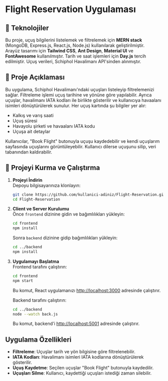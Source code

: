 
# Flight Reservation Uygulaması

## 🚀 Teknolojiler

Bu proje, uçuş bilgilerini listelemek ve filtrelemek için **MERN stack** (MongoDB, Express.js, React.js, Node.js) kullanılarak geliştirilmiştir.  
Arayüz tasarımı için **Tailwind CSS**, **Ant Design**, **Material UI** ve **FontAwesome** kullanılmıştır. Tarih ve saat işlemleri için **Day.js** tercih edilmiştir. Uçuş verileri, Schiphol Havalimanı API'sinden alınmıştır.

## 🚀 Proje Açıklaması

Bu uygulama, Schiphol Havalimanı'ndaki uçuşları listeleyip filtrelemenizi sağlar. Filtreleme işlemi uçuş tarihine ve yönüne göre yapılabilir. Ayrıca uçuşlar, havalimanı IATA kodları ile birlikte gösterilir ve kullanıcıya havaalanı isimleri dönüştürülerek sunulur. Her uçuş kartında şu bilgiler yer alır:

- Kalkış ve varış saati
- Uçuş süresi
- Havayolu şirketi ve havaalanı IATA kodu
- Uçuşa ait detaylar

Kullanıcılar, "Book Flight" butonuyla uçuşu kaydedebilir ve kendi uçuşlarım sayfasında uçuşlarını görüntüleyebilir. Kullanıcı dilerse uçuşunu silip, veri tabanından kaldırabilir.

## 🚀 Projeyi Kurma ve Çalıştırma

1. **Projeyi İndirin**  
   Depoyu bilgisayarınıza klonlayın:
   ```bash
   git clone https://github.com/kullanici-adiniz/Flight-Reservation.git
   cd Flight-Reservation
   ```

2. **Client ve Server Kurulumu**  
   Önce `frontend` dizinine gidin ve bağımlılıkları yükleyin:
   ```bash
   cd frontend
   npm install
   ```
   Sonra `backend` dizinine gidip bağımlılıkları yükleyin:
   ```bash
   cd ../backend
   npm install
   ```

3. **Uygulamayı Başlatma**  
   Frontend tarafını çalıştırın:
   ```bash
   cd frontend
   npm start
   ```
   Bu komut, React uygulamanızı [http://localhost:3000](http://localhost:3000) adresinde çalıştırır.

   Backend tarafını çalıştırın:
   ```bash
   cd ../backend
   node --watch back.js
   ```
   Bu komut, backend'i [http://localhost:5001](http://localhost:5001) adresinde çalıştırır.

## Uygulama Özellikleri

- **Filtreleme**: Uçuşlar tarih ve yön bilgisine göre filtrelenebilir.
- **IATA Kodları**: Havalimanı isimleri IATA kodlarına dönüştürülerek gösterilir.
- **Uçuş Kaydetme**: Seçilen uçuşlar "Book Flight" butonuyla kaydedilir.
- **Uçuşları Silme**: Kullanıcı, kaydettiği uçuşları istediği zaman silebilir.
